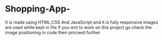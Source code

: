 # Shopping-App-
It is made using HTML,CSS And JavaScript and it is fully responsive
images are used while kept in file if you wnt to work on this project  go check the image positioning in code then proceed further
